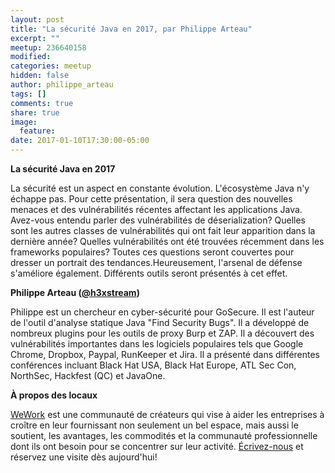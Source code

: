 ```yaml
---
layout: post
title: "La sécurité Java en 2017, par Philippe Arteau"
excerpt: ""
meetup: 236640158
modified:
categories: meetup
hidden: false
author: philippe_arteau
tags: []
comments: true
share: true
image:
  feature:
date: 2017-01-10T17:30:00-05:00
---
```


__La sécurité Java en 2017__

La sécurité est un aspect en constante évolution. L'écosystème Java n'y échappe pas. Pour cette présentation, il sera question des nouvelles menaces et des vulnérabilités récentes affectant les applications Java. Avez-vous entendu parler des vulnérabilités de déserialization? Quelles sont les autres classes de vulnérabilités qui ont fait leur apparition dans la dernière année? Quelles vulnérabilités ont été trouvées récemment dans les frameworks populaires? Toutes ces questions seront couvertes pour dresser un portrait des tendances.Heureusement, l'arsenal de défense s'améliore également. Différents outils seront présentés à cet effet.

__Philippe Arteau ([@h3xstream](https://twitter.com/h3xstream))__

Philippe est un chercheur en cyber-sécurité pour GoSecure. Il est l'auteur de l'outil d'analyse statique Java "Find Security Bugs". Il a développé de nombreux plugins pour les outils de proxy Burp et ZAP. Il a découvert des vulnérabilités importantes dans les logiciels populaires tels que Google Chrome, Dropbox, Paypal, RunKeeper et Jira. Il a présenté dans différentes conférences incluant Black Hat USA, Black Hat Europe, ATL Sec Con, NorthSec, Hackfest (QC) et JavaOne.

__À propos des locaux__

[WeWork](https://www.wework.com/fr-CA/l/montreal--QC) est une communauté de créateurs qui vise à aider les entreprises à croître en leur fournissant non seulement un bel espace, mais aussi le soutient, les avantages, les commodités et la communauté professionnelle dont ils ont besoin pour se concentrer sur leur activité. [Écrivez-nous](mailto:lavenue@wework.com) et réservez une visite dès aujourd'hui! 
